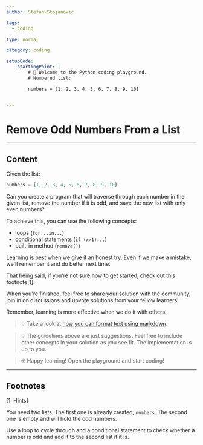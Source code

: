 ```yaml
---
author: Stefan-Stojanovic

tags:
  - coding

type: normal

category: coding

setupCode:
	startingPoint: |
		# 👋 Welcome to the Python coding playground. 
		# Numbered list:

		numbers = [1, 2, 3, 4, 5, 6, 7, 8, 9, 10]


---
```


# Remove Odd Numbers From a List

---

## Content

Given the list:
```python
numbers = [1, 2, 3, 4, 5, 6, 7, 8, 9, 10]
```

Can you create a program that will traverse through each number in the given list, remove the number if it is odd, and save the new list with only even numbers?

To achieve this, you can use the following concepts:
- loops (`for...in...`)
- conditional statements (`if (x>1)...`)
- built-in method (`remove()`)

Learning is best when we give it an honest try. Even if we make a mistake, we'll remember it and do better next time.

That being said, if you're not sure how to get started, check out this footnote[1]. 

When you're finished, feel free to share your solution with the community, join in on discussions and upvote solutions from your fellow learners!

Remember, learning is more effective when we do it with others.

> 💡 Take a look at [how you can format text using markdown](https://www.enki.com/glossary/general/markdown-formatting).

> 💡 The guidelines above are just suggestions. Feel free to include other concepts in your solution as you see fit. The implementation is up to you.

> 🤓 Happy learning! Open the playground and start coding!

---

## Footnotes

[1: Hints]

You need two lists. The first one is already created; `numbers`. The second one is empty and will hold the odd numbers.

Use a loop to cycle through and a conditional statement to check whether a number is odd and add it to the second list if it is.
